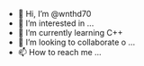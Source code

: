 - 👋 Hi, I’m @wnthd70
- 👀 I’m interested in ...
- 🌱 I’m currently learning C++
- 💞️ I’m looking to collaborate o ...
- 📫 How to reach me ...

<!---
wnthd70/wnthd70 is a ✨ special ✨ repository because its `README.md` (this file) appears on your GitHub profile.
You can click the Preview link to take a look at your changes.
--->
